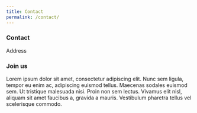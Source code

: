 ```yaml
---
title: Contact
permalink: /contact/
---
```


<h3>Contact</h3>
<div class="vcard">Address</div>

<h3>Join us</h3>
<p>Lorem ipsum dolor sit amet, consectetur adipiscing elit. Nunc sem ligula, tempor eu enim ac, adipiscing euismod tellus. Maecenas sodales euismod sem. Ut tristique malesuada nisi. Proin non sem lectus. Vivamus elit nisl, aliquam sit amet faucibus a, gravida a mauris. Vestibulum pharetra tellus vel scelerisque commodo.</p>

